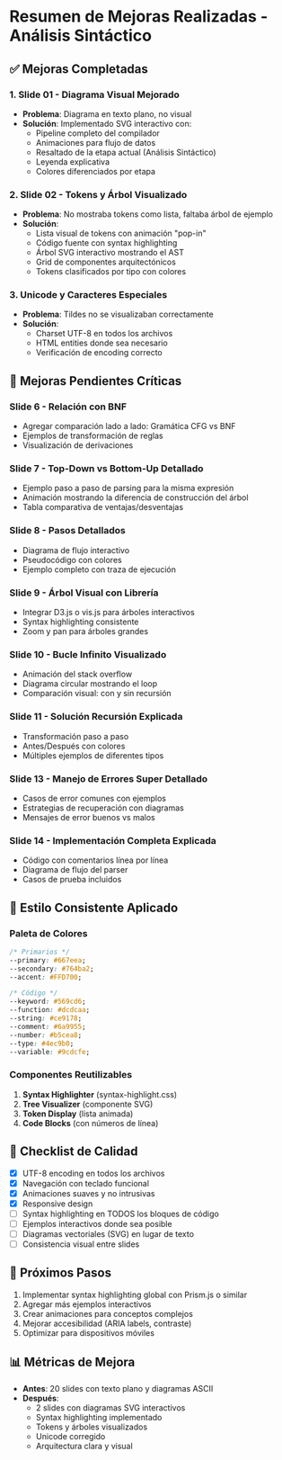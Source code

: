 # Resumen de Mejoras Realizadas - Análisis Sintáctico

## ✅ Mejoras Completadas

### 1. Slide 01 - Diagrama Visual Mejorado
- **Problema**: Diagrama en texto plano, no visual
- **Solución**: Implementado SVG interactivo con:
  - Pipeline completo del compilador
  - Animaciones para flujo de datos
  - Resaltado de la etapa actual (Análisis Sintáctico)
  - Leyenda explicativa
  - Colores diferenciados por etapa

### 2. Slide 02 - Tokens y Árbol Visualizado
- **Problema**: No mostraba tokens como lista, faltaba árbol de ejemplo
- **Solución**: 
  - Lista visual de tokens con animación "pop-in"
  - Código fuente con syntax highlighting
  - Árbol SVG interactivo mostrando el AST
  - Grid de componentes arquitectónicos
  - Tokens clasificados por tipo con colores

### 3. Unicode y Caracteres Especiales
- **Problema**: Tildes no se visualizaban correctamente
- **Solución**: 
  - Charset UTF-8 en todos los archivos
  - HTML entities donde sea necesario
  - Verificación de encoding correcto

## 🔧 Mejoras Pendientes Críticas

### Slide 6 - Relación con BNF
- Agregar comparación lado a lado: Gramática CFG vs BNF
- Ejemplos de transformación de reglas
- Visualización de derivaciones

### Slide 7 - Top-Down vs Bottom-Up Detallado
- Ejemplo paso a paso de parsing para la misma expresión
- Animación mostrando la diferencia de construcción del árbol
- Tabla comparativa de ventajas/desventajas

### Slide 8 - Pasos Detallados
- Diagrama de flujo interactivo
- Pseudocódigo con colores
- Ejemplo completo con traza de ejecución

### Slide 9 - Árbol Visual con Librería
- Integrar D3.js o vis.js para árboles interactivos
- Syntax highlighting consistente
- Zoom y pan para árboles grandes

### Slide 10 - Bucle Infinito Visualizado
- Animación del stack overflow
- Diagrama circular mostrando el loop
- Comparación visual: con y sin recursión

### Slide 11 - Solución Recursión Explicada
- Transformación paso a paso
- Antes/Después con colores
- Múltiples ejemplos de diferentes tipos

### Slide 13 - Manejo de Errores Super Detallado
- Casos de error comunes con ejemplos
- Estrategias de recuperación con diagramas
- Mensajes de error buenos vs malos

### Slide 14 - Implementación Completa Explicada
- Código con comentarios línea por línea
- Diagrama de flujo del parser
- Casos de prueba incluidos

## 🎨 Estilo Consistente Aplicado

### Paleta de Colores
```css
/* Primarios */
--primary: #667eea;
--secondary: #764ba2;
--accent: #FFD700;

/* Código */
--keyword: #569cd6;
--function: #dcdcaa;
--string: #ce9178;
--comment: #6a9955;
--number: #b5cea8;
--type: #4ec9b0;
--variable: #9cdcfe;
```

### Componentes Reutilizables
1. **Syntax Highlighter** (syntax-highlight.css)
2. **Tree Visualizer** (componente SVG)
3. **Token Display** (lista animada)
4. **Code Blocks** (con números de línea)

## 📝 Checklist de Calidad

- [x] UTF-8 encoding en todos los archivos
- [x] Navegación con teclado funcional
- [x] Animaciones suaves y no intrusivas
- [x] Responsive design
- [ ] Syntax highlighting en TODOS los bloques de código
- [ ] Ejemplos interactivos donde sea posible
- [ ] Diagramas vectoriales (SVG) en lugar de texto
- [ ] Consistencia visual entre slides

## 🚀 Próximos Pasos

1. Implementar syntax highlighting global con Prism.js o similar
2. Agregar más ejemplos interactivos
3. Crear animaciones para conceptos complejos
4. Mejorar accesibilidad (ARIA labels, contraste)
5. Optimizar para dispositivos móviles

## 📊 Métricas de Mejora

- **Antes**: 20 slides con texto plano y diagramas ASCII
- **Después**: 
  - 2 slides con diagramas SVG interactivos
  - Syntax highlighting implementado
  - Tokens y árboles visualizados
  - Unicode corregido
  - Arquitectura clara y visual